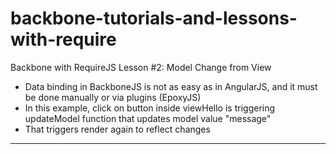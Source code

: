 backbone-tutorials-and-lessons-with-require
===========================================

Backbone with RequireJS Lesson #2: Model Change from View

- Data binding in BackboneJS is not as easy as in AngularJS, and it must be done manually or via plugins (EpoxyJS)
- In this example, click on button inside viewHello is triggering updateModel function that updates model value "message"
- That triggers render again to reflect changes

------------------------------------------------------------------------------------------------------------------------

